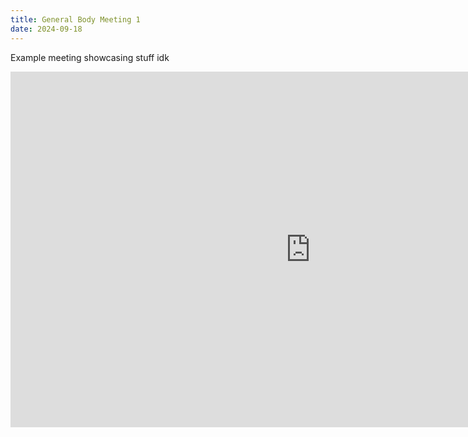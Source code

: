 ```yaml
---
title: General Body Meeting 1
date: 2024-09-18
---
```


Example meeting showcasing stuff idk

<iframe
  src="https://docs.google.com/presentation/d/143E5hQcsFHFLlKEZM1juG5vvdAC2O47-moyrtpS73ZY/embed?start=false&loop=false&delayms=3000"
  frameborder="0" width="960" height="569" allowfullscreen="true"
  mozallowfullscreen="true" webkitallowfullscreen="true">
  Meeting slideshow [alt](https://docs.google.com/presentation/d/143E5hQcsFHFLlKEZM1juG5vvdAC2O47-moyrtpS73ZY/pub?start=false&loop=false&delayms=3000)
</iframe>
